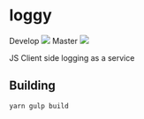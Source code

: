 # loggy 
Develop ![](https://travis-ci.org/sameer-b/loggy.svg?branch=develop)
Master ![](https://travis-ci.org/sameer-b/loggy.svg?branch=master)

JS Client side logging as a service

## Building 
`yarn gulp build`

